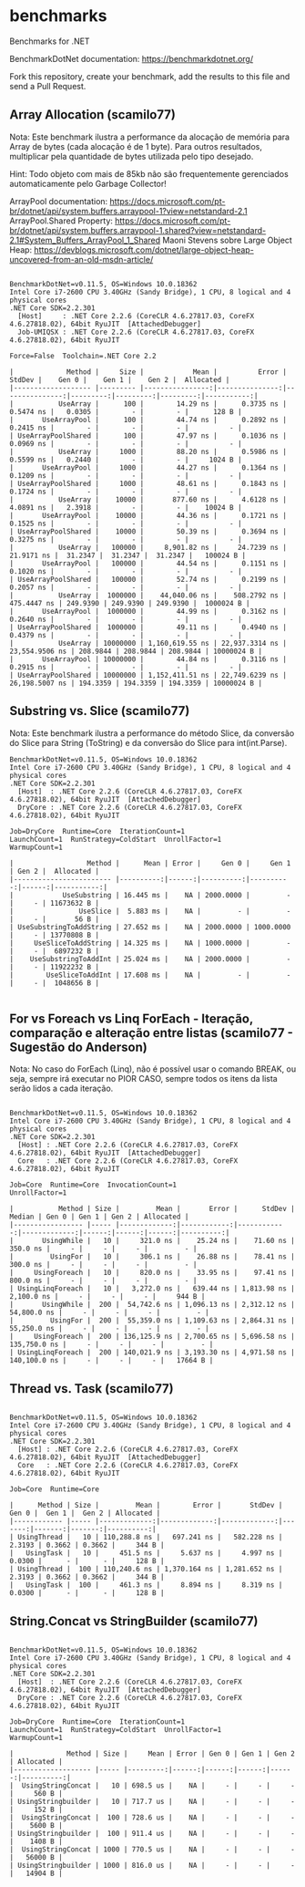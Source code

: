 # benchmarks

Benchmarks for .NET

BenchmarkDotNet documentation: https://benchmarkdotnet.org/

Fork this repository, create your benchmark, add the results to this file and send a Pull Request.

## Array Allocation (scamilo77)

Nota: Este benchmark ilustra a performance da alocação de memória para Array de bytes (cada alocação é de 1 byte). 
Para outros resultados, multiplicar pela quantidade de bytes utilizada pelo tipo desejado.

Hint: Todo objeto com mais de 85kb não são frequentemente gerenciados automaticamente pelo Garbage Collector!

ArrayPool<T> documentation: https://docs.microsoft.com/pt-br/dotnet/api/system.buffers.arraypool-1?view=netstandard-2.1
ArrayPool<T>.Shared Property: https://docs.microsoft.com/pt-br/dotnet/api/system.buffers.arraypool-1.shared?view=netstandard-2.1#System_Buffers_ArrayPool_1_Shared
Maoni Stevens sobre Large Object Heap: https://devblogs.microsoft.com/dotnet/large-object-heap-uncovered-from-an-old-msdn-article/

```

BenchmarkDotNet=v0.11.5, OS=Windows 10.0.18362
Intel Core i7-2600 CPU 3.40GHz (Sandy Bridge), 1 CPU, 8 logical and 4 physical cores
.NET Core SDK=2.2.301
  [Host]     : .NET Core 2.2.6 (CoreCLR 4.6.27817.03, CoreFX 4.6.27818.02), 64bit RyuJIT  [AttachedDebugger]
  Job-UMIQSX : .NET Core 2.2.6 (CoreCLR 4.6.27817.03, CoreFX 4.6.27818.02), 64bit RyuJIT

Force=False  Toolchain=.NET Core 2.2

|             Method |     Size |            Mean |          Error |         StdDev |    Gen 0 |    Gen 1 |    Gen 2 |  Allocated |
|------------------- |--------- |----------------:|---------------:|---------------:|---------:|---------:|---------:|-----------:|
|           UseArray |      100 |        14.29 ns |      0.3735 ns |      0.5474 ns |   0.0305 |        - |        - |      128 B |
|       UseArrayPool |      100 |        44.74 ns |      0.2892 ns |      0.2415 ns |        - |        - |        - |          - |
| UseArrayPoolShared |      100 |        47.97 ns |      0.1036 ns |      0.0969 ns |        - |        - |        - |          - |
|           UseArray |     1000 |        88.20 ns |      0.5986 ns |      0.5599 ns |   0.2440 |        - |        - |     1024 B |
|       UseArrayPool |     1000 |        44.27 ns |      0.1364 ns |      0.1209 ns |        - |        - |        - |          - |
| UseArrayPoolShared |     1000 |        48.61 ns |      0.1843 ns |      0.1724 ns |        - |        - |        - |          - |
|           UseArray |    10000 |       877.60 ns |      4.6128 ns |      4.0891 ns |   2.3918 |        - |        - |    10024 B |
|       UseArrayPool |    10000 |        44.36 ns |      0.1721 ns |      0.1525 ns |        - |        - |        - |          - |
| UseArrayPoolShared |    10000 |        50.39 ns |      0.3694 ns |      0.3275 ns |        - |        - |        - |          - |
|           UseArray |   100000 |     8,901.82 ns |     24.7239 ns |     21.9171 ns |  31.2347 |  31.2347 |  31.2347 |   100024 B |
|       UseArrayPool |   100000 |        44.54 ns |      0.1151 ns |      0.1020 ns |        - |        - |        - |          - |
| UseArrayPoolShared |   100000 |        52.74 ns |      0.2199 ns |      0.2057 ns |        - |        - |        - |          - |
|           UseArray |  1000000 |    44,040.06 ns |    508.2792 ns |    475.4447 ns | 249.9390 | 249.9390 | 249.9390 |  1000024 B |
|       UseArrayPool |  1000000 |        44.99 ns |      0.3162 ns |      0.2640 ns |        - |        - |        - |          - |
| UseArrayPoolShared |  1000000 |        49.11 ns |      0.4940 ns |      0.4379 ns |        - |        - |        - |          - |
|           UseArray | 10000000 | 1,160,619.55 ns | 22,937.3314 ns | 23,554.9506 ns | 208.9844 | 208.9844 | 208.9844 | 10000024 B |
|       UseArrayPool | 10000000 |        44.84 ns |      0.3116 ns |      0.2915 ns |        - |        - |        - |          - |
| UseArrayPoolShared | 10000000 | 1,152,411.51 ns | 22,749.6239 ns | 26,198.5007 ns | 194.3359 | 194.3359 | 194.3359 | 10000024 B |

```

## Substring vs. Slice (scamilo77)

Nota: Este benchmark ilustra a performance do método Slice, da conversão do Slice para String (ToString) e da conversão do Slice para int(int.Parse).

```
BenchmarkDotNet=v0.11.5, OS=Windows 10.0.18362
Intel Core i7-2600 CPU 3.40GHz (Sandy Bridge), 1 CPU, 8 logical and 4 physical cores
.NET Core SDK=2.2.301
  [Host]  : .NET Core 2.2.6 (CoreCLR 4.6.27817.03, CoreFX 4.6.27818.02), 64bit RyuJIT  [AttachedDebugger]
  DryCore : .NET Core 2.2.6 (CoreCLR 4.6.27817.03, CoreFX 4.6.27818.02), 64bit RyuJIT

Job=DryCore  Runtime=Core  IterationCount=1
LaunchCount=1  RunStrategy=ColdStart  UnrollFactor=1
WarmupCount=1

|                  Method |      Mean | Error |     Gen 0 |     Gen 1 | Gen 2 |  Allocated |
|------------------------ |----------:|------:|----------:|----------:|------:|-----------:|
|            UseSubstring | 16.445 ms |    NA | 2000.0000 |         - |     - | 11673632 B |
|                UseSlice |  5.883 ms |    NA |         - |         - |     - |       56 B |
| UseSubstringToAddString | 27.652 ms |    NA | 2000.0000 | 1000.0000 |     - | 13770808 B |
|     UseSliceToAddString | 14.325 ms |    NA | 1000.0000 |         - |     - |  6897232 B |
|    UseSubstringToAddInt | 25.024 ms |    NA | 2000.0000 |         - |     - | 11922232 B |
|        UseSliceToAddInt | 17.608 ms |    NA |         - |         - |     - |  1048656 B |


```

## For vs Foreach vs Linq ForEach - Iteração, comparação e alteração entre listas (scamilo77 - Sugestão do Anderson)

Nota: No caso do ForEach (Linq), não é possível usar o comando BREAK, ou seja, sempre irá executar no PIOR CASO, sempre todos os itens da lista serão lidos a cada iteração.

```

BenchmarkDotNet=v0.11.5, OS=Windows 10.0.18362
Intel Core i7-2600 CPU 3.40GHz (Sandy Bridge), 1 CPU, 8 logical and 4 physical cores
.NET Core SDK=2.2.301
  [Host] : .NET Core 2.2.6 (CoreCLR 4.6.27817.03, CoreFX 4.6.27818.02), 64bit RyuJIT  [AttachedDebugger]
  Core   : .NET Core 2.2.6 (CoreCLR 4.6.27817.03, CoreFX 4.6.27818.02), 64bit RyuJIT

Job=Core  Runtime=Core  InvocationCount=1
UnrollFactor=1

|           Method | Size |         Mean |       Error |      StdDev |       Median | Gen 0 | Gen 1 | Gen 2 | Allocated |
|----------------- |----- |-------------:|------------:|------------:|-------------:|------:|------:|------:|----------:|
|       UsingWhile |   10 |     321.0 ns |    25.24 ns |    71.60 ns |     350.0 ns |     - |     - |     - |         - |
|         UsingFor |   10 |     306.1 ns |    26.88 ns |    78.41 ns |     300.0 ns |     - |     - |     - |         - |
|     UsingForeach |   10 |     820.0 ns |    33.95 ns |    97.41 ns |     800.0 ns |     - |     - |     - |         - |
| UsingLinqForeach |   10 |   3,272.0 ns |   639.44 ns | 1,813.98 ns |   2,100.0 ns |     - |     - |     - |     944 B |
|       UsingWhile |  200 |  54,742.6 ns | 1,096.13 ns | 2,312.12 ns |  54,800.0 ns |     - |     - |     - |         - |
|         UsingFor |  200 |  55,359.0 ns | 1,109.63 ns | 2,864.31 ns |  55,250.0 ns |     - |     - |     - |         - |
|     UsingForeach |  200 | 136,125.9 ns | 2,700.65 ns | 5,696.58 ns | 135,750.0 ns |     - |     - |     - |         - |
| UsingLinqForeach |  200 | 140,021.9 ns | 3,193.30 ns | 4,971.58 ns | 140,100.0 ns |     - |     - |     - |   17664 B |
```


## Thread vs. Task (scamilo77)

```

BenchmarkDotNet=v0.11.5, OS=Windows 10.0.18362
Intel Core i7-2600 CPU 3.40GHz (Sandy Bridge), 1 CPU, 8 logical and 4 physical cores
.NET Core SDK=2.2.301
  [Host] : .NET Core 2.2.6 (CoreCLR 4.6.27817.03, CoreFX 4.6.27818.02), 64bit RyuJIT  [AttachedDebugger]
  Core   : .NET Core 2.2.6 (CoreCLR 4.6.27817.03, CoreFX 4.6.27818.02), 64bit RyuJIT

Job=Core  Runtime=Core

|      Method | Size |         Mean |        Error |       StdDev |  Gen 0 |  Gen 1 |  Gen 2 | Allocated |
|------------ |----- |-------------:|-------------:|-------------:|-------:|-------:|-------:|----------:|
| UsingThread |   10 | 110,288.8 ns |   697.241 ns |   582.228 ns | 2.3193 | 0.3662 | 0.3662 |     344 B |
|   UsingTask |   10 |     451.5 ns |     5.637 ns |     4.997 ns | 0.0300 |      - |      - |     128 B |
| UsingThread |  100 | 110,240.6 ns | 1,370.164 ns | 1,281.652 ns | 2.3193 | 0.3662 | 0.3662 |     344 B |
|   UsingTask |  100 |     461.3 ns |     8.894 ns |     8.319 ns | 0.0300 |      - |      - |     128 B |

```

## String.Concat vs StringBuilder (scamilo77)

```

BenchmarkDotNet=v0.11.5, OS=Windows 10.0.18362
Intel Core i7-2600 CPU 3.40GHz (Sandy Bridge), 1 CPU, 8 logical and 4 physical cores
.NET Core SDK=2.2.301
  [Host]  : .NET Core 2.2.6 (CoreCLR 4.6.27817.03, CoreFX 4.6.27818.02), 64bit RyuJIT  [AttachedDebugger]
  DryCore : .NET Core 2.2.6 (CoreCLR 4.6.27817.03, CoreFX 4.6.27818.02), 64bit RyuJIT

Job=DryCore  Runtime=Core  IterationCount=1
LaunchCount=1  RunStrategy=ColdStart  UnrollFactor=1
WarmupCount=1

|             Method | Size |     Mean | Error | Gen 0 | Gen 1 | Gen 2 | Allocated |
|------------------- |----- |---------:|------:|------:|------:|------:|----------:|
|  UsingStringConcat |   10 | 698.5 us |    NA |     - |     - |     - |     560 B |
| UsingStringbuilder |   10 | 717.7 us |    NA |     - |     - |     - |     152 B |
|  UsingStringConcat |  100 | 728.6 us |    NA |     - |     - |     - |    5600 B |
| UsingStringbuilder |  100 | 911.4 us |    NA |     - |     - |     - |    1408 B |
|  UsingStringConcat | 1000 | 770.5 us |    NA |     - |     - |     - |   56000 B |
| UsingStringbuilder | 1000 | 816.0 us |    NA |     - |     - |     - |   14904 B |

```


